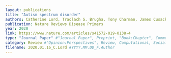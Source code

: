 ```yaml
---
layout: publications
title: "Autism spectrum disorder"
authors: Catherine Lord, Traolach S. Brugha, Tony Charman, James Cusack, Guillaume Dumas, Thomas Frazier, Emily J. H. Jones, Rebecca M. Jones, Andrew Pickles, Matthew W. State, Julie Lounds Taylor, Jeremy Veenstra-VanderWeele
publication: Nature Reviews Disease Primers
year: 2020
link: https://www.nature.com/articles/s41572-019-0138-4
type: "Journal Paper" #"Journal Paper", Preprint, "Book:Chapter", Comment
category: Review #"Opinion:Perspectives", Review, Computational, Social Cognitive and Affective Neuroscience, Experimental
filename: 2020.01.16_C.Lord #YYYY.MM.DD_F.Author
---
```

